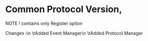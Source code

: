 # Common Protocol Version,

NOTE ! contains only Register option

Changes :\n
\tAdded Event Manager\n
\tAdded Protocol Manager
